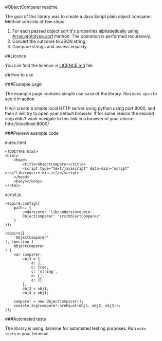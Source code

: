 #ObjectComparer readme

The goal of this library was to create a Java Script plain object comparer. Method consists of few steps:

1. For each passed object sort it's properties alphabetically using [Array,prototype.sort](https://developer.mozilla.org/en-US/docs/Web/JavaScript/Reference/Global_Objects/Array/sort) method. The operation is performed recursively.
2. Convert the outcome to JSON string.
3. Compare strings and assess equality.

##Licence

You can find the licence in [LICENCE.md](https://github.com/karoltarasiuk/ObjectComparer/blob/master/LICENCE.md) file.

##How to use

###Example page

The example page contains simple use case of the library. Run `make open` to see it in action.

It will create a simple local HTTP server using python using port 8000, and then it will try to open your default browser. If for some reason the second step didn't work navigate to this link in a browser of your choice: http://localhost:8000/

###Preview example code

index.html
```
<!DOCTYPE html>
<html>
    <head>
        <title>ObjectComparer</title>
        <script type="text/javascript" data-main="script" src="lib/require.min.js"></script>
    </head>
    <body></body>
</html>

```

script.js
```
require.config({
    paths: {
        underscore: 'lib/underscore.min',
        ObjectComparer: 'src/ObjectComparer'
    }
});

require([
    'ObjectComparer'
], function (
    ObjectComparer
) {
    var comparer,
        obj1 = {
            a: 1,
            b: true,
            c: 'string',
            d: [],
            e: {}
        },
        obj2 = obj1,
        obj3 = obj1;

    comparer = new ObjectComparer();
    console.log(comparer.areEqual(obj1, obj2, obj3));
});

```

###Automated tests

The library is using Jasmine for automated testing purposes. Run `make tests` in your terminal.
